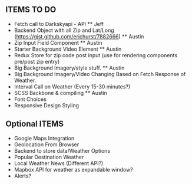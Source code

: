 ## ITEMS TO DO
- Fetch call to Darkskyapi - API ** Jeff
- Backend Object with all Zip and Lat/Long (https://gist.github.com/erichurst/7882666) ** Austin
- Zip Input Field Component ** Austin
- Starter Background Video Element ** Austin
- Redux Store for zip code post input (use for rendering components pre/post zip entry)
- Big Background Imagery/style stuff. ** Austin
- Big Background Imagery/Video Changing Based on Fetch Response of Weather.
- Interval Call on Weather (Every 15-30 minutes?)
- SCSS Backbone & compiling ** Austin
- Font Choices
- Responsive Design Styling

## Optional ITEMS
- Google Maps Integration
- Geolocation From Browser
- Backend to store data/Weather Options
- Popular Destination Weather
- Local Weather News (Different API?)
- Mapbox API for weather as expandable window?
- Alerts?
